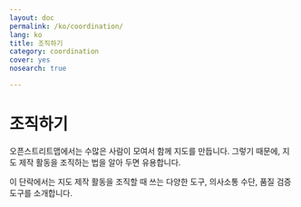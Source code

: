```yaml
---
layout: doc
permalink: /ko/coordination/
lang: ko
title: 조직하기
category: coordination
cover: yes
nosearch: true

---
```


조직하기
============


오픈스트리트맵에서는 수많은 사람이 모여서 함께 지도를 만듭니다. 그렇기 때문에, 지도 제작 활동을 조직하는 법을 알아 두면 유용합니다.

이 단락에서는 지도 제작 활동을 조직할 때 쓰는 다양한 도구, 의사소통 수단, 품질 검증 도구를 소개합니다.